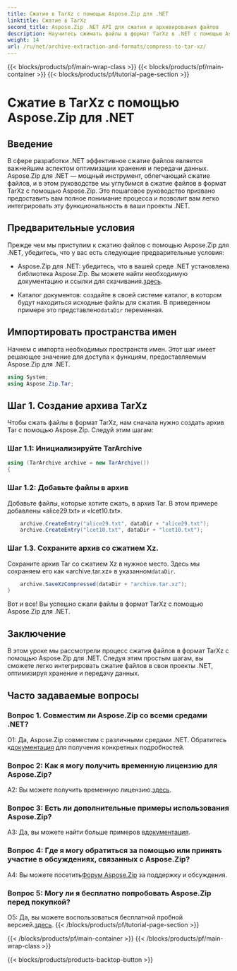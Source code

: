 ```yaml
---
title: Сжатие в TarXz с помощью Aspose.Zip для .NET
linktitle: Сжатие в TarXz
second_title: Aspose.Zip .NET API для сжатия и архивирования файлов
description: Научитесь сжимать файлы в формат TarXz в .NET с помощью Aspose.Zip. Следуйте нашему пошаговому руководству для эффективного хранения и передачи файлов.
weight: 14
url: /ru/net/archive-extraction-and-formats/compress-to-tar-xz/
---
```


{{< blocks/products/pf/main-wrap-class >}}
{{< blocks/products/pf/main-container >}}
{{< blocks/products/pf/tutorial-page-section >}}

# Сжатие в TarXz с помощью Aspose.Zip для .NET

## Введение

В сфере разработки .NET эффективное сжатие файлов является важнейшим аспектом оптимизации хранения и передачи данных. Aspose.Zip для .NET — мощный инструмент, облегчающий сжатие файлов, и в этом руководстве мы углубимся в сжатие файлов в формат TarXz с помощью Aspose.Zip. Это пошаговое руководство призвано предоставить вам полное понимание процесса и позволит вам легко интегрировать эту функциональность в ваши проекты .NET.

## Предварительные условия

Прежде чем мы приступим к сжатию файлов с помощью Aspose.Zip для .NET, убедитесь, что у вас есть следующие предварительные условия:

-  Aspose.Zip для .NET: убедитесь, что в вашей среде .NET установлена библиотека Aspose.Zip. Вы можете найти необходимую документацию и ссылки для скачивания.[здесь](https://reference.aspose.com/zip/net/).

-  Каталог документов: создайте в своей системе каталог, в котором будут находиться исходные файлы для сжатия. В приведенном примере это представлено`dataDir` переменная.

## Импортировать пространства имен

Начнем с импорта необходимых пространств имен. Этот шаг имеет решающее значение для доступа к функциям, предоставляемым Aspose.Zip для .NET.

```csharp
using System;
using Aspose.Zip.Tar;
```

## Шаг 1. Создание архива TarXz

Чтобы сжать файлы в формат TarXz, нам сначала нужно создать архив Tar с помощью Aspose.Zip. Следуй этим шагам:

### Шаг 1.1: Инициализируйте TarArchive

```csharp
using (TarArchive archive = new TarArchive())
{
```

### Шаг 1.2: Добавьте файлы в архив

Добавьте файлы, которые хотите сжать, в архив Tar. В этом примере добавлены «alice29.txt» и «lcet10.txt».

```csharp
    archive.CreateEntry("alice29.txt", dataDir + "alice29.txt");
    archive.CreateEntry("lcet10.txt", dataDir + "lcet10.txt");
```

### Шаг 1.3. Сохраните архив со сжатием Xz.

 Сохраните архив Tar со сжатием Xz в нужное место. Здесь мы сохраняем его как «archive.tar.xz» в указанном`dataDir`.

```csharp
    archive.SaveXzCompressed(dataDir + "archive.tar.xz");
}
```

Вот и все! Вы успешно сжали файлы в формат TarXz с помощью Aspose.Zip для .NET.

## Заключение

В этом уроке мы рассмотрели процесс сжатия файлов в формат TarXz с помощью Aspose.Zip для .NET. Следуя этим простым шагам, вы сможете легко интегрировать сжатие файлов в свои проекты .NET, оптимизируя хранение и передачу данных.

## Часто задаваемые вопросы

### Вопрос 1. Совместим ли Aspose.Zip со всеми средами .NET?

 О1: Да, Aspose.Zip совместим с различными средами .NET. Обратитесь к[документация](https://reference.aspose.com/zip/net/) для получения конкретных подробностей.

### Вопрос 2: Как я могу получить временную лицензию для Aspose.Zip?

 A2: Вы можете получить временную лицензию.[здесь](https://purchase.aspose.com/temporary-license/).

### Вопрос 3: Есть ли дополнительные примеры использования Aspose.Zip?

 A3: Да, вы можете найти больше примеров в[документация](https://reference.aspose.com/zip/net/).

### Вопрос 4: Где я могу обратиться за помощью или принять участие в обсуждениях, связанных с Aspose.Zip?

 A4: Вы можете посетить[Форум Aspose.Zip](https://forum.aspose.com/c/zip/37) за поддержку и обсуждения.

### Вопрос 5: Могу ли я бесплатно попробовать Aspose.Zip перед покупкой?

 О5: Да, вы можете воспользоваться бесплатной пробной версией.[здесь](https://releases.aspose.com/zip/net).
{{< /blocks/products/pf/tutorial-page-section >}}

{{< /blocks/products/pf/main-container >}}
{{< /blocks/products/pf/main-wrap-class >}}

{{< blocks/products/products-backtop-button >}}
